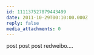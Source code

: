 ```yaml
---
id: 111137527879443499
date: 2011-10-29T00:10:00.000Z
reply: false
media_attachments: 0
---
```


post post post redweibo.... ​​​​

